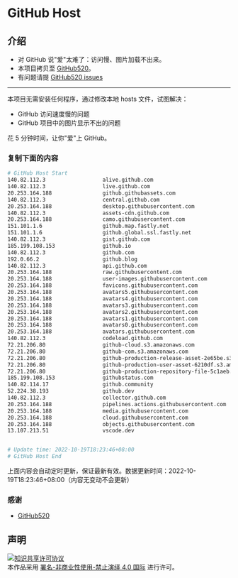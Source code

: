# GitHub Host
## 介绍
- 对 GitHub 说"爱"太难了：访问慢、图片加载不出来。
- 本项目拷贝至 [GitHub520](https://github.com/521xueweihan/GitHub520)。
- 有问题请提 [GitHub520 issues](https://github.com/521xueweihan/GitHub520/issues/new)

---

本项目无需安装任何程序，通过修改本地 hosts 文件，试图解决：
- GitHub 访问速度慢的问题
- GitHub 项目中的图片显示不出的问题

花 5 分钟时间，让你"爱"上 GitHub。

### 复制下面的内容
```bash
# GitHub Host Start
140.82.112.3                  alive.github.com
140.82.112.3                  live.github.com
20.253.164.188                github.githubassets.com
140.82.112.3                  central.github.com
20.253.164.188                desktop.githubusercontent.com
140.82.112.3                  assets-cdn.github.com
20.253.164.188                camo.githubusercontent.com
151.101.1.6                   github.map.fastly.net
151.101.1.6                   github.global.ssl.fastly.net
140.82.112.3                  gist.github.com
185.199.108.153               github.io
140.82.112.3                  github.com
192.0.66.2                    github.blog
140.82.112.3                  api.github.com
20.253.164.188                raw.githubusercontent.com
20.253.164.188                user-images.githubusercontent.com
20.253.164.188                favicons.githubusercontent.com
20.253.164.188                avatars5.githubusercontent.com
20.253.164.188                avatars4.githubusercontent.com
20.253.164.188                avatars3.githubusercontent.com
20.253.164.188                avatars2.githubusercontent.com
20.253.164.188                avatars1.githubusercontent.com
20.253.164.188                avatars0.githubusercontent.com
20.253.164.188                avatars.githubusercontent.com
140.82.112.3                  codeload.github.com
72.21.206.80                  github-cloud.s3.amazonaws.com
72.21.206.80                  github-com.s3.amazonaws.com
72.21.206.80                  github-production-release-asset-2e65be.s3.amazonaws.com
72.21.206.80                  github-production-user-asset-6210df.s3.amazonaws.com
72.21.206.80                  github-production-repository-file-5c1aeb.s3.amazonaws.com
185.199.108.153               githubstatus.com
140.82.114.17                 github.community
52.224.38.193                 github.dev
140.82.112.3                  collector.github.com
20.253.164.188                pipelines.actions.githubusercontent.com
20.253.164.188                media.githubusercontent.com
20.253.164.188                cloud.githubusercontent.com
20.253.164.188                objects.githubusercontent.com
13.107.213.51                 vscode.dev


# Update time: 2022-10-19T18:23:46+08:00
# GitHub Host End

```
上面内容会自动定时更新，保证最新有效。数据更新时间：2022-10-19T18:23:46+08:00（内容无变动不会更新）

### 感谢

- [GitHub520](https://github.com/521xueweihan/GitHub520)

## 声明
<a rel="license" href="https://creativecommons.org/licenses/by-nc-nd/4.0/deed.zh"><img alt="知识共享许可协议" style="border-width: 0" src="https://licensebuttons.net/l/by-nc-nd/4.0/88x31.png"></a><br>本作品采用 <a rel="license" href="https://creativecommons.org/licenses/by-nc-nd/4.0/deed.zh">署名-非商业性使用-禁止演绎 4.0 国际</a> 进行许可。